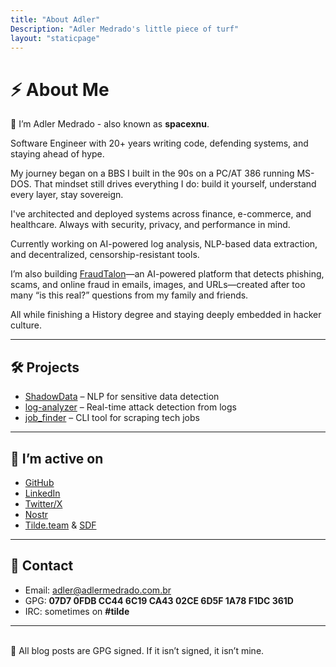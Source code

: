 ```yaml
---
title: "About Adler"
Description: "Adler Medrado's little piece of turf"
layout: "staticpage"
---
```


# ⚡️ About Me

👾 I’m Adler Medrado - also known as __spacexnu__.

Software Engineer with 20+ years writing code, defending systems, and staying ahead of hype.

My journey began on a BBS I built in the 90s on a PC/AT 386 running MS-DOS. That mindset still drives everything I do: build it yourself, understand every layer, stay sovereign.

I've architected and deployed systems across finance, e-commerce, and healthcare. Always with security, privacy, and performance in mind.

Currently working on AI-powered log analysis, NLP-based data extraction, and decentralized, censorship-resistant tools.

I’m also building [FraudTalon](https://fraudtalon.com)—an AI-powered platform that detects phishing, scams, and online fraud in emails, images, and URLs—created after too many “is this real?” questions from my family and friends.

All while finishing a History degree and staying deeply embedded in hacker culture.

---

## 🛠️ Projects

- [ShadowData](https://github.com/spacexnu/ShadowData) – NLP for sensitive data detection
- [log-analyzer](https://github.com/spacexnu/log-analyzer) – Real-time attack detection from logs
- [job_finder](https://github.com/spacexnu/job_finder) – CLI tool for scraping tech jobs

---

## 💾 I’m active on

- [GitHub](https://github.com/spacexnu)
- [LinkedIn](https://linkedin.com/in/adlermedrado)
- [Twitter/X](https://x.com/spacexnu)
- [Nostr](https://nostr.build/u/spacexnu)
- [Tilde.team](https://tilde.team) & [SDF](https://sdf.org)

---

## 📧 Contact

- Email: [adler@adlermedrado.com.br](mailto:adler@adlermedrado.com.br)
- GPG: __07D7 0FDB CC44 6C19 CA43 02CE 6D5F 1A78 F1DC 361D__
- IRC: sometimes on __#tilde__

---
<br />
🔏 All blog posts are GPG signed. If it isn’t signed, it isn’t mine.
